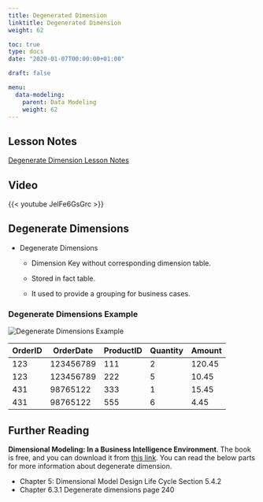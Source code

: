 ```yaml
---
title: Degenerated Dimension
linktitle: Degenerated Dimension
weight: 62

toc: true
type: docs
date: "2020-01-07T00:00:00+01:00"

draft: false

menu:
  data-modeling:
    parent: Data Modeling
    weight: 62
---
```


## Lesson Notes

[Degenerate Dimension Lesson Notes](../02-degenerate-dimension.pdf)


## Video

{{< youtube JeIFe6GsGrc >}}

## Degenerate Dimensions

-   Degenerate Dimensions

    -   Dimension Key without corresponding dimension table.

    -   Stored in fact table.

    -   It used to provide a grouping for business cases.

### Degenerate Dimensions Example

![Degenerate Dimensions Example](../figures/dd-dim.png)

|OrderID | OrderDate | ProductID | Quantity | Amount|
|---|---|---|---|---|
|123 | 123456789 | 111 | 2 | 120.45|
|123 | 123456789 | 222 | 5 | 10.45|
|431 | 98765122 | 333 | 1 | 15.45|
|431 | 98765122 | 555 | 6 | 4.45|

## Further Reading

**Dimensional Modeling: In a Business Intelligence Environment**. The book is free, and you can download it from [this link](https://www.redbooks.ibm.com/redbooks/pdfs/sg247138.pdf). You can read the below parts for more information about degenerate dimension.

- Chapter 5: Dimensional Model Design Life Cycle Section 5.4.2
- Chapter 6.3.1 Degenerate dimensions page 240
